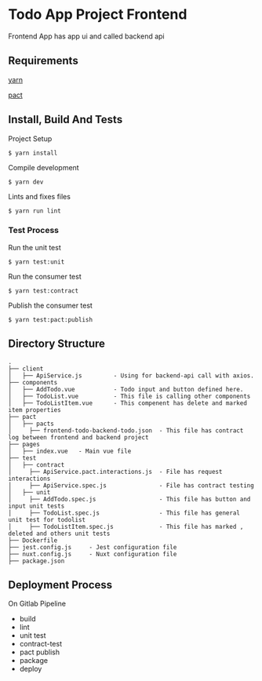 # Todo App Project Frontend

Frontend App has app ui and called backend api

## Requirements
[yarn](https://yarnpkg.com/)

[pact](https://github.com/pact-foundation/jest-pact)


## Install, Build And Tests


Project Setup
```
$ yarn install
```

Compile development
```
$ yarn dev
```

Lints and fixes files
```
$ yarn run lint
```

### Test Process

Run the unit test
```
$ yarn test:unit
```

Run the consumer test
```
$ yarn test:contract
```

Publish the consumer test
```
$ yarn test:pact:publish
```

## Directory Structure

```
.
├── client                 
│   ├── ApiService.js         - Using for backend-api call with axios.     
├── components         
│   ├── AddTodo.vue           - Todo input and button defined here.
│   ├── TodoList.vue          - This file is calling other components 
│   ├── TodoListItem.vue      - This compenent has delete and marked item properties          
├── pact
│   ├── pacts
│     ├── frontend-todo-backend-todo.json  - This file has contract log between frontend and backend project          
├── pages
│   ├── index.vue   - Main vue file
├── test
│   ├── contract
│     ├── ApiService.pact.interactions.js  - File has request interactions   
│     ├── ApiService.spec.js               - File has contract testing
│   ├── unit
│     ├── AddTodo.spec.js                  - This file has button and input unit tests 
│     ├── TodoList.spec.js                 - This file has general unit test for todolist
│     ├── TodoListItem.spec.js             - This file has marked , deleted and others unit tests
├── Dockerfile         
├── jest.config.js     - Jest configuration file
├── nuxt.config.js     - Nuxt configuration file
├── package.json
```

## Deployment Process
On Gitlab Pipeline
  - build
  - lint
  - unit test
  - contract-test
  - pact publish
  - package
  - deploy




